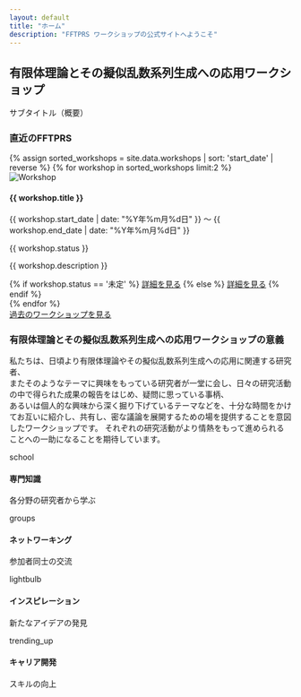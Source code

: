 ```yaml
---
layout: default
title: "ホーム"
description: "FFTPRS ワークショップの公式サイトへようこそ"
---
```


<!-- Hero Section -->
<section class="text-center mb-16">
    <div class="container mx-auto px-4 text-center">
        <h2 class="text-4xl font-bold text-gray-900 mb-4">有限体理論とその擬似乱数系列生成への応用ワークショップ</h2>
        <p class="text-lg text-gray-600 max-w-3xl mx-auto">サブタイトル（概要）</p>
    </div>
</section>

<section class="mb-16">
    <h3 class="text-3xl font-bold text-gray-800 mb-8 text-center">直近のFFTPRS</h3>
    <div class="grid md:grid-cols-2 lg:grid-cols-2 gap-8">
        {% assign sorted_workshops = site.data.workshops | sort: 'start_date' | reverse %}
        {% for workshop in sorted_workshops limit:2 %}
            <div class="bg-white rounded-lg shadow-md overflow-hidden hover:shadow-xl transition-shadow duration-300">
                <img alt="Workshop" class="w-full h-48 object-cover"
                    src="https://lh3.googleusercontent.com/aida-public/AB6AXuBu4B3SmV6I2BvvkQAlcXWOH1Bgt8qP2c4FNXqpCu9UVX6gelBUCtQfXnF_pmnqiIX4Og22kjdW2-hS7FOfAp3LseP5nbUjndZuJ-2lK4esOJC5IKved9fbQv-BkVv1Yqnbsrj21nlQHQmEb_lg04zRl8zsz5gxAmfcXJdX1qOr4zWkOqtIzbQ8zT6HiWUM_A7g4ADMJbtaaK1Rp4Bcu-XkQUQgbrPYMDksGfceZGdcwsKLLa4uNEVa9wpXGhyrnW-LGVkcKrx_Fd4" />
                <div class="p-6">
                    <h4 class="text-xl font-bold text-gray-800 mb-2">{{ workshop.title }}</h4>
                    <p class="text-sm text-gray-500 mb-4">{{ workshop.start_date | date: "%Y年%m月%d日" }} 〜 {{ workshop.end_date | date: "%Y年%m月%d日" }}</p>
                    <p class="text-sm text-gray-500 mb-4 font-bold">{{ workshop.status }}</p>
                    <p class="text-gray-700 mb-4">{{ workshop.description }}</p>
                    {% if workshop.status == '未定' %}
                        <a class="inline-block bg-gray-300 text-gray-600 font-semibold px-6 py-2 rounded-lg cursor-not-allowed" href="#">詳細を見る</a>
                    {% else %}
                        <a class="inline-block bg-blue-600 text-white font-semibold px-6 py-2 rounded-lg hover:bg-blue-700 transition-colors duration-300" href="{{ workshop.url | relative_url }}" target="_blank">詳細を見る</a>
                    {% endif %}
                </div>
            </div>
        {% endfor %}
    </div>
    <div class="text-center mt-12">
        <a href="/site/pages/workshops/" class="btn-primary" target="_blank">
            過去のワークショップを見る
        </a>
    </div>
</section>

<!-- About Section -->
<section class="bg-blue-50 rounded-lg p-8 md:p-12 mb-16">
    <div class="flex flex-col md:flex-row items-center justify-between gap-8">
        <div class="md:w-1/2">
        <h3 class="text-3xl font-bold text-gray-800 mb-4">有限体理論とその擬似乱数系列生成への応用ワークショップの意義</h3>
        <p class="text-gray-700 leading-relaxed">私たちは、日頃より有限体理論やその擬似乱数系列生成への応用に関連する研究者、<br />
        またそのようなテーマに興味をもっている研究者が一堂に会し、日々の研究活動の中で得られた成果の報告をはじめ、疑問に思っている事柄、<br />
        あるいは個人的な興味から深く掘り下げているテーマなどを、十分な時間をかけてお互いに紹介し、共有し、密な議論を展開するための場を提供することを意図したワークショップです。
        それぞれの研究活動がより情熱をもって進められることへの一助になることを期待しています。</p>
    </div>
    <div class="md:w-1/2 flex justify-center">
        <div class="grid grid-cols-2 gap-4">
            <div class="bg-white p-6 rounded-lg shadow-md text-center">
                <span class="material-icons text-blue-600 text-4xl mb-2">school</span>
                <h4 class="font-bold text-gray-800">専門知識</h4>
                <p class="text-sm text-gray-600">各分野の研究者から学ぶ</p>
            </div>
            <div class="bg-white p-6 rounded-lg shadow-md text-center">
                <span class="material-icons text-blue-600 text-4xl mb-2">groups</span>
                <h4 class="font-bold text-gray-800">ネットワーキング</h4>
                <p class="text-sm text-gray-600">参加者同士の交流</p>
            </div>
            <div class="bg-white p-6 rounded-lg shadow-md text-center">
                <span class="material-icons text-blue-600 text-4xl mb-2">lightbulb</span>
                <h4 class="font-bold text-gray-800">インスピレーション</h4>
                <p class="text-sm text-gray-600">新たなアイデアの発見</p>
            </div>
            <div class="bg-white p-6 rounded-lg shadow-md text-center">
                <span class="material-icons text-blue-600 text-4xl mb-2">trending_up</span>
                <h4 class="font-bold text-gray-800">キャリア開発</h4>
                <p class="text-sm text-gray-600">スキルの向上</p>
            </div>
        </div>
    </div>
